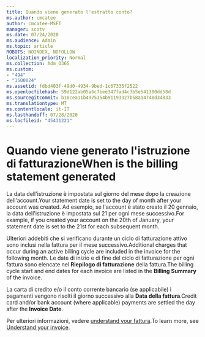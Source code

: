 ```yaml
---
title: Quando viene generato l'estratto conto?
ms.author: cmcatee
author: cmcatee-MSFT
manager: scotv
ms.date: 07/24/2020
ms.audience: Admin
ms.topic: article
ROBOTS: NOINDEX, NOFOLLOW
localization_priority: Normal
ms.collection: Adm_O365
ms.custom:
- "494"
- "1500024"
ms.assetid: fdbd403f-49d0-4934-9bed-1c67335f2522
ms.openlocfilehash: 59d122ab05a6c7bee347fad4c3b5e541380dd58d
ms.sourcegitcommit: b10cea11b4975354b91193327b58aa4740d34833
ms.translationtype: MT
ms.contentlocale: it-IT
ms.lasthandoff: 07/28/2020
ms.locfileid: "45431221"
---
```

# <a name="when-is-the-billing-statement-generated"></a><span data-ttu-id="a1b34-102">Quando viene generato l'istruzione di fatturazione</span><span class="sxs-lookup"><span data-stu-id="a1b34-102">When is the billing statement generated</span></span>

<span data-ttu-id="a1b34-103">La data dell'istruzione è impostata sul giorno del mese dopo la creazione dell'account.</span><span class="sxs-lookup"><span data-stu-id="a1b34-103">Your statement date is set to the day of month after your account was created.</span></span> <span data-ttu-id="a1b34-104">Ad esempio, se l'account è stato creato il 20 gennaio, la data dell'istruzione è impostata sul 21 per ogni mese successivo.</span><span class="sxs-lookup"><span data-stu-id="a1b34-104">For example, if you created your account on the 20th of January, your statement date is set to the 21st for each subsequent month.</span></span>

<span data-ttu-id="a1b34-105">Ulteriori addebiti che si verificano durante un ciclo di fatturazione attivo sono inclusi nella fattura per il mese successivo.</span><span class="sxs-lookup"><span data-stu-id="a1b34-105">Additional charges that occur during an active billing cycle are included in the invoice for the following month.</span></span> <span data-ttu-id="a1b34-106">Le date di inizio e di fine del ciclo di fatturazione per ogni fattura sono elencate nel **Riepilogo di fatturazione** della fattura.</span><span class="sxs-lookup"><span data-stu-id="a1b34-106">The billing cycle start and end dates for each invoice are listed in the **Billing Summary** of the invoice.</span></span>

<span data-ttu-id="a1b34-107">La carta di credito e/o il conto corrente bancario (se applicabile) i pagamenti vengono risolti il giorno successivo alla **Data della fattura**.</span><span class="sxs-lookup"><span data-stu-id="a1b34-107">Credit card and/or bank account (where applicable) payments are settled the day after the **Invoice Date**.</span></span>
  
<span data-ttu-id="a1b34-108">Per ulteriori informazioni, vedere [understand your fattura](https://docs.microsoft.com/microsoft-365/commerce/billing-and-payments/understand-your-invoice2).</span><span class="sxs-lookup"><span data-stu-id="a1b34-108">To learn more, see [Understand your invoice](https://docs.microsoft.com/microsoft-365/commerce/billing-and-payments/understand-your-invoice2).</span></span>